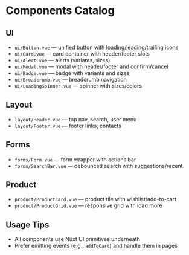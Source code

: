 # Components Catalog

## UI

- `ui/Button.vue` — unified button with loading/leading/trailing icons
- `ui/Card.vue` — card container with header/footer slots
- `ui/Alert.vue` — alerts (variants, sizes)
- `ui/Modal.vue` — modal with header/footer and confirm/cancel
- `ui/Badge.vue` — badge with variants and sizes
- `ui/Breadcrumb.vue` — breadcrumb navigation
- `ui/LoadingSpinner.vue` — spinner with sizes/colors

## Layout

- `layout/Header.vue` — top nav, search, user menu
- `layout/Footer.vue` — footer links, contacts

## Forms

- `forms/Form.vue` — form wrapper with actions bar
- `forms/SearchBar.vue` — debounced search with suggestions/recent

## Product

- `product/ProductCard.vue` — product tile with wishlist/add-to-cart
- `product/ProductGrid.vue` — responsive grid with load more

## Usage Tips

- All components use Nuxt UI primitives underneath
- Prefer emitting events (e.g., `addToCart`) and handle them in pages
